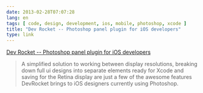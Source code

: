 ```yaml
---
date: 2013-02-28T07:07:28
lang: en
tags: [ code, design, development, ios, mobile, photoshop, xcode ]
title: "Dev Rocket -- Photoshop panel plugin for iOS developers"
type: link
---
```


[Dev Rocket -- Photoshop panel plugin for iOS
developers](http://devrocket.uiparade.com/index.html)

> A simplified solution to working between display resolutions, breaking
> down full ui designs into separate elements ready for Xcode and saving
> for the Retina display are just a few of the awesome features
> DevRocket brings to iOS designers currently using Photoshop.

